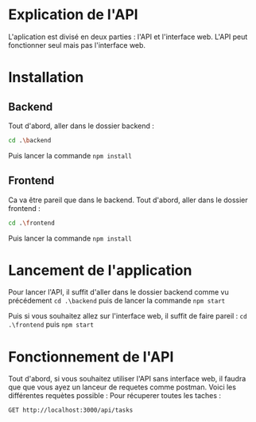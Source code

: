 # Explication de l'API 

L'aplication est divisé en deux parties : l'API et l'interface web.
L'API peut fonctionner seul mais pas l'interface web.

# Installation

## Backend

Tout d'abord, aller dans le dossier backend :
```bash
cd .\backend
```
Puis lancer la commande ```npm install```

## Frontend

Ca va être pareil que dans le backend.
Tout d'abord, aller dans le dossier frontend :
```bash
cd .\frontend
```
Puis lancer la commande ```npm install```

# Lancement de l'application

Pour lancer l'API, il suffit d'aller dans le dossier backend comme vu précédement ```cd .\backend``` puis de lancer la commande ```npm start```

Puis si vous souhaitez allez sur l'interface web, il suffit de faire pareil : ```cd .\frontend``` puis  ```npm start```

# Fonctionnement de l'API

Tout d'abord, si vous souhaitez utiliser l'API sans interface web, il faudra que que vous ayez un lanceur de requetes comme postman.
Voici les différentes requètes possible : 
Pour récuperer toutes les taches :
```
GET http://localhost:3000/api/tasks
```

